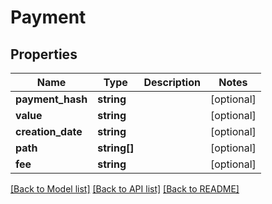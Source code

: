 # Payment

## Properties
Name | Type | Description | Notes
------------ | ------------- | ------------- | -------------
**payment_hash** | **string** |  | [optional] 
**value** | **string** |  | [optional] 
**creation_date** | **string** |  | [optional] 
**path** | **string[]** |  | [optional] 
**fee** | **string** |  | [optional] 

[[Back to Model list]](../README.md#documentation-for-models) [[Back to API list]](../README.md#documentation-for-api-endpoints) [[Back to README]](../README.md)


